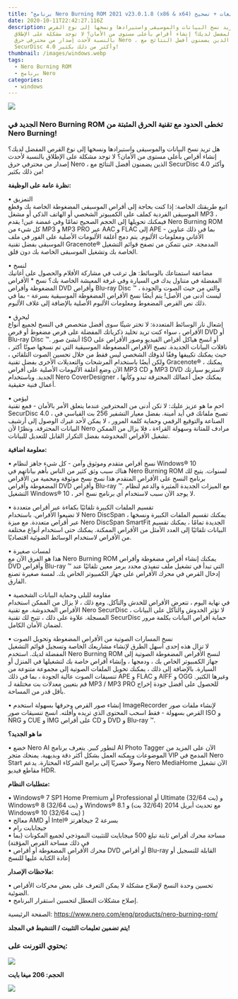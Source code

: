 ```yaml
---
title: "برنامج Nero Burning ROM 2021 v23.0.1.8 (x86 & x64) متعدد اللغات + تصحيح "
date: 2020-10-11T22:42:27.116Z
description: هل تريد نسخ البيانات والموسيقى واستيرادها ونسخها إلى نوع القرص
  المفضل لديك؟ إنشاء أقراص بأعلى مستوى من الأمان؟ لا توجد مشكلة على الإطلاق
  بالنسبة لأحدث إصدار من محترفي حرق Nero ، الذين يضمنون أفضل النتائج مع
  SecurDisc 4.0 وأكثر من ذلك بكثير!
thumbnail: /images/windows.webp
tags:
  - Nero Burning ROM
  - برنامج Nero
categories:
  - windows
---
```

<!--StartFragment-->

![](https://ftuapps.dev/wp-content/uploads/2020/10/Nero-Burning-ROM-2021.png)



### **الجديد في Nero Burning ROM** **تخطى الحدود مع تقنية الحرق المثبتة من Nero Burning!**

هل تريد نسخ البيانات والموسيقى واستيرادها ونسخها إلى نوع القرص المفضل لديك؟ إنشاء أقراص بأعلى مستوى من الأمان؟ لا توجد مشكلة على الإطلاق بالنسبة لأحدث إصدار من محترفي حرق Nero ، الذين يضمنون أفضل النتائج مع SecurDisc 4.0 وأكثر من ذلك بكثير!



**نظرة عامة على الوظيفة:**

• التمزيق\
اتبع طريقتك الخاصة: إذا كنت بحاجة إلى أقراص الموسيقى المضغوطة الخاصة بك وقطع الموسيقى الفردية كملف على الكمبيوتر الشخصي أو الهاتف الذكي أو مشغل MP3 ، فيمكنك تحويلها إلى الحجم الصحيح تمامًا وفي غمضة عين! يقدم Nero Burning ROM كل شيء من MP3 و MP3 PRO عبر AAC و FLAC إلى APE - بما في ذلك عناوين الأغاني ومعلومات الألبوم. يتم دمج أغلفة الألبومات الأصلية على الفور في ملف الموسيقى بفضل تقنية Gracenote® المدمجة. حتى تتمكن من تصفح قوائم التشغيل الخاصة بك وتشغيل الموسيقى الخاصة بك دون قلق.

• لنسخ\
مضاعفة استمتاعك بالوسائط: هل ترغب في مشاركة الأفلام والحصول على أغانيك المفضلة في متناول يدك في السيارة وفي غرفة المعيشة الخاصة بك؟ نسخ * الأقراص المضغوطة وأقراص DVD وأقراص Blu-ray Disc ™ ، والتي من حيث الصوت والجودة ليست أدنى من الأصل! يتم أيضًا نسخ الأقراص المضغوطة الموسيقية بسرعة - بما في ذلك نص القرص المضغوط ومعلومات الألبوم الأصلية بالإضافة إلى غلاف الألبوم.

• ليحرق\
إشعال نار الوسائط المتعددة: لا تختر شيئًا سوى أفضل متخصص في النسخ لجميع أنواع الأقراص ، سواء كنت تريد تخليد ذكرياتك المفضلة على قرص مضغوط أو قرص DVD أو Blu-ray Disc ™. أنشئ صور ISO أو انسخ هياكل أقراص الفيديو وصور الأقراص على ناقلات البيانات الجديدة. تصبح الأقراص المضغوطة الموسيقية التي تم نسخها صوتًا أكثر ، حيث يمكنك تكييفها وفقًا لذوقك الشخصي ليس فقط من خلال تحسين الصوت التلقائي ، ولكن أيضًا باستخدام المرشحات والتعديلات الأخرى بفضل تقنية Gracenote® ، يمكنك الآن وضع أغلفة الألبومات الأصلية على أقراص MP3 CD و MP3 DVD لاستريو سيارتك الجديد. وباستخدام Nero CoverDesigner ، يمكنك جعل أعمالك المحترقة تبدو وكأنها أعمال فنية حقيقية.

• ليؤمن\
احمِ ما هو عزيز عليك: لا تكن أدنى من المحترفين عندما يتعلق الأمر بالأمان - فمع تقنية SecurDisc 4.0 ، تصبح ملفاتك في أيد أمينة. بفضل معيار التشفير 256 بت القياسي في الصناعة والتوقيع الرقمي وحماية كلمة المرور ، لا يمكن لأحد غيرك الوصول إلى أرشيف البيانات المحترقة. ونظرًا لأن Nero مرادف للمتانة وسهولة القراءة ، فلا يزال من الممكن تشغيل الأقراص المخدوشة بفضل التكرار القابل للتعديل للبيانات.



**معلومة اضافية:**

• نسخ أقراص متقدم وموثوق وآمن - كل شيء جاهز لنظام Windows® 10\
هناك سبب وثق كثير من الناس بأهم بياناتهم في Nero Burning ROM لسنوات. يتيح لك برنامج النسخ على الأقراص المتقدم هذا نسخ نسخ موثوقة ومحمية من الأقراص المضغوطة وأقراص DVD وأقراص Blu-ray ™. مع الميزات الجديدة المثيرة والدعم لنظام التشغيل Windows® 10 ، لا يوجد الآن سبب لاستخدام أي برنامج نسخ آخر.

• تقسيم الملفات الكبيرة تلقائيًا بكفاءة عبر أقراص متعددة\
لا تضيعوا الأقراص. باستخدام Nero DiscSpan ، يمكنك تقسيم الملفات الكبيرة ونسخها عبر أقراص متعددة. مع ميزة Nero DiscSpan SmartFit الجديدة تمامًا ، يمكنك تقسيم البيانات تلقائيًا إلى العدد الأمثل من الأقراص الممكنة. يمكنك حتى استخدام أنواع مختلفة من الأقراص لاستخدام الوسائط الضوئية اقتصاديًا.

• لمسات صغيرة\
هذا هو الفرق الآن مع Nero Burning ROM يمكنك إنشاء أقراص مضغوطة وأقراص DVD وأقراص Blu-ray ™ التي تبدأ في تشغيل ملف تنفيذي محدد برمز معين تلقائيًا عند إدخال القرص في محرك الأقراص على جهاز الكمبيوتر الخاص بك. لمسة صغيرة تصنع الفارق.

• مقاومة للبلى وحماية البيانات الشخصية\
في نهاية اليوم ، تتعرض الأقراص للخدش والتآكل. ومع ذلك ، لا يزال من الممكن استخدام الأقراص المخدوشة. مع تقنية Nero SecurDisc ، لا تؤثر الخدوش والتآكل على البيانات المسجلة. علاوة على ذلك ، تتيح لك تقنية SecurDisc حماية أقراص البيانات بكلمة مرور لضمان الأمان الكامل.

• نسخ المسارات الصوتية من الأقراص المضغوطة وتحويل الصوت\
لا تزال هذه إحدى أسهل الطرق لإنشاء مشاريعك الخاصة وتسجيل قوائم التشغيل المفضلة لديك. استخدم Nero Burning ROM لنسخ الأقراص المضغوطة الصوتية إلى جهاز الكمبيوتر الخاص بك ، ودمجها ، وإنشاء أقراص خاصة بك لتشغيلها في المنزل أو السيارة. بالإضافة إلى ذلك ، يمكنك تحويل الملفات الصوتية إلى مجموعة متنوعة من تنسيقات الصوت عالية الجودة ، بما في ذلك APE و FLAC و AIFF و OGG وغيرها الكثير. قم بتعيين معدلات بت مختلفة لـ MP3 / MP3 PRO للحصول على أفضل جودة إخراج بأقل قدر من المساحة.

• إنشاء صور القرص وحرقها بسهولة استخدم ImageRecorder لإنشاء ملفات صور القرص بسهولة - فقط اسحب المحتوى الذي تريده وأفلته. انسخ تنسيقات صور ISO و NRG و CUE و IMG على أقراص CD و DVD و Blu-ray ™.



**ما هو الجديد؟**

• خضع Nero AI لتطور كبير. يتعرف برنامج AI Photo Tagger الآن على المزيد من الموضوعات ويمكنه العمل بشكل أكثر دقة وبديهية. يمنحك متجر VIP المدمج في Nero Start وصولاً حصريًا إلى برامج الشركاء المختارة. يدعم Nero MediaHome الآن تشغيل مقاطع فيديو HDR.



**متطلبات النظام:**

• Windows® 7 SP1 Home Premium أو Professional أو Ultimate (32/64 بت) و Windows® 8 (32/64 بت) و Windows® 8.1 مع تحديث أبريل 2014 (32/64 بت) و Windows® 10 (32/64 بت) )\
• معالج AMD أو Intel® بسرعة 2 جيجاهرتز\
• جيجابايت رام\
• مساحة محرك أقراص ثابتة تبلغ 500 ميجابايت للتثبيت النموذجي لجميع المكونات (بما في ذلك مساحة القرص المؤقتة)\
• محرك الأقراص المضغوطة أو أقراص DVD أو أقراص Blu-ray القابلة للتسجيل أو إعادة الكتابة عليها للنسخ



**ملاحظات الإصدار:**

• تحسين وحدة النسخ لإصلاح مشكلة لا يمكن التعرف على بعض محركات الأقراص الضوئية.\
• إصلاح مشكلات التعطل لتحسين استقرار البرنامج.



الصفحة الرئيسية: https://www.nero.com/eng/products/nero-burning-rom/



**يتم تضمين تعليمات التثبيت / التنشيط في المجلد!**

### يحتوي التورنت على:

![](https://ftuapps.dev/wp-content/uploads/2020/10/N-.png)



**الحجم: 206 ميغا بايت**

[![](https://ftuapps.dev/wp-content/uploads/2019/12/zz.png)](https://ftuapps.dev/wp-content/uploads/2020/10/FTUApps.com-Nero-Burning-ROM-2021-v23.0.1.8-x86-x64-Multilingual-Patch.torrent)



<!--EndFragment-->